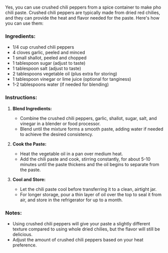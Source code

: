 Yes, you can use crushed chili peppers from a spice container to make pho chili paste. Crushed chili peppers are typically made from dried red chilies, and they can provide the heat and flavor needed for the paste. Here's how you can use them:

### Ingredients:
- 1/4 cup crushed chili peppers
- 4 cloves garlic, peeled and minced
- 1 small shallot, peeled and chopped
- 1 tablespoon sugar (adjust to taste)
- 1 tablespoon salt (adjust to taste)
- 2 tablespoons vegetable oil (plus extra for storing)
- 1 tablespoon vinegar or lime juice (optional for tanginess)
- 1-2 tablespoons water (if needed for blending)

### Instructions:

1. **Blend Ingredients:**
   - Combine the crushed chili peppers, garlic, shallot, sugar, salt, and vinegar in a blender or food processor.
   - Blend until the mixture forms a smooth paste, adding water if needed to achieve the desired consistency.

2. **Cook the Paste:**
   - Heat the vegetable oil in a pan over medium heat.
   - Add the chili paste and cook, stirring constantly, for about 5-10 minutes until the paste thickens and the oil begins to separate from the paste.

3. **Cool and Store:**
   - Let the chili paste cool before transferring it to a clean, airtight jar.
   - For longer storage, pour a thin layer of oil over the top to seal it from air, and store in the refrigerator for up to a month.

### Notes:
- Using crushed chili peppers will give your paste a slightly different texture compared to using whole dried chilies, but the flavor will still be delicious.
- Adjust the amount of crushed chili peppers based on your heat preference.